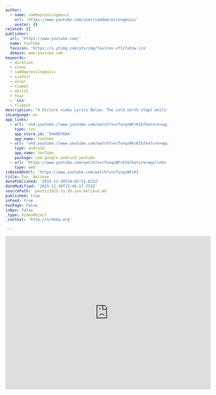 ```yaml
---
author:
  - name: saddepressingmusic
    url: 'https://www.youtube.com/user/saddepressingmusic'
    avatar: {}
related: []
publisher:
  url: 'https://www.youtube.com/'
  name: YouTube
  favicon: 'https://s.ytimg.com/yts/img/favicon-vflz7uhzw.ico'
  domain: www.youtube.com
keywords:
  - duration
  - views
  - saddepressingmusic
  - svafnir
  - ulver
  - tiamat
  - whilst
  - fear
  - '664'
  - slippin
description: "4 Picture video Lyrics Below: The cold earth slept whilst I lived in enmity I was too inept to see the light that shadowed me ...or believe I'm fearless now, as mothers watching over me As I'll watch over you, whilst we drift into infinity Pragmatize, throw the darkness to the wind And purify your heart from the feculence of sin Be free from fear, Believe Be free from fear, Believe"
inLanguage: en
app_links:
  - url: 'vnd.youtube://www.youtube.com/watch?v=cTuvqzWFcKI&feature=applinks'
    type: ios
    app_store_id: '544007664'
    app_name: YouTube
  - url: 'vnd.youtube://www.youtube.com/watch?v=cTuvqzWFcKI&feature=applinks'
    type: android
    app_name: YouTube
    package: com.google.android.youtube
  - url: 'https://www.youtube.com/watch?v=cTuvqzWFcKI&feature=applinks'
    type: web
isBasedOnUrl: 'https://www.youtube.com/watch?v=cTuvqzWFcKI'
title: Íon- Believe
datePublished: '2015-11-30T19:02:51.623Z'
dateModified: '2015-11-30T15:46:17.753Z'
sourcePath: _posts/2015-11-30-ion-believe.md
published: true
inFeed: true
hasPage: false
inNav: false
_type: VideoObject
_context: 'http://schema.org'

---
```

<iframe src="https://cdn.embedly.com/widgets/media.html?src=https%3A%2F%2Fwww.youtube.com%2Fembed%2FcTuvqzWFcKI%3Ffeature%3Doembed&amp;url=https%3A%2F%2Fwww.youtube.com%2Fwatch%3Fv%3DcTuvqzWFcKI&amp;image=https%3A%2F%2Fi.ytimg.com%2Fvi%2FcTuvqzWFcKI%2Fhqdefault.jpg&amp;key=b7d04c9b404c499eba89ee7072e1c4f7&amp;type=text%2Fhtml&amp;schema=youtube" width="640" height="480" scrolling="no" frameborder="0" allowfullscreen="allowfullscreen" style=""></iframe>